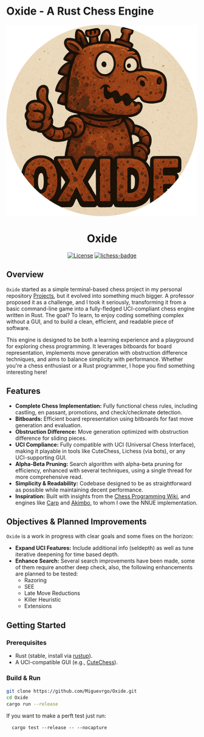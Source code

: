 # Oxide - A Rust Chess Engine
<div align="center">

  ![logo](oxide_logo.png)
</div>

# <div align="center"> Oxide </div>

<div align="center">

  [![License][license-badge]][license-link]
  [![lichess-badge]][lichess-link]
  
</div>

## Overview

`Oxide` started as a simple terminal-based chess project in my personal repository [Projects](https://github.com/Miguevrgo/Projects), but it evolved into something much bigger. A professor proposed it as a challenge, and I took it seriously, transforming it from a basic command-line game into a fully-fledged UCI-compliant chess engine written in Rust. The goal? To learn, to enjoy coding something complex without a GUI, and to build a clean, efficient, and readable piece of software.

This engine is designed to be both a learning experience and a playground for exploring chess programming. It leverages bitboards for board representation, implements move generation with obstruction difference techniques, and aims to balance simplicity with performance. Whether you're a chess enthusiast or a Rust programmer, I hope you find something interesting here!

## Features

- **Complete Chess Implementation:** Fully functional chess rules, including castling, en passant, promotions, and check/checkmate detection.
- **Bitboards:** Efficient board representation using bitboards for fast move generation and evaluation.
- **Obstruction Difference:** Move generation optimized with obstruction difference for sliding pieces.
- **UCI Compliance:** Fully compatible with UCI (Universal Chess Interface), making it playable in tools like CuteChess, Lichess (via bots), or any UCI-supporting GUI.
- **Alpha-Beta Pruning:** Search algorithm with alpha-beta pruning for efficiency, enhanced with several techniques, using a single thread for more comprehensive read.
- **Simplicity & Readability:** Codebase designed to be as straightforward as possible while maintaining decent performance.
- **Inspiration:** Built with insights from the [Chess Programming Wiki](https://www.chessprogramming.org/), and engines like [Carp](https://github.com/dede1751/carp) and [Akimbo](https://github.com/jnlt3/akimbo), to whom I owe the NNUE implementation.

## Objectives & Planned Improvements

`Oxide` is a work in progress with clear goals and some fixes on the horizon:

- **Expand UCI Features:** Include additional info (seldepth) as well as tune iterative deepening for time based depth.
- **Enhance Search:** Several search improvements have been made, some of them require another deep check, also, the following enhancements are planned to be tested:
  - Razoring
  - SEE
  - Late Move Reductions
  - Killer Heuristic
  - Extensions
## Getting Started

### Prerequisites
- Rust (stable, install via [rustup](https://rustup.rs/)).
- A UCI-compatible GUI (e.g., [CuteChess](https://cutechess.com/)).

### Build & Run
   ```bash
   git clone https://github.com/Miguevrgo/Oxide.git
   cd Oxide
   cargo run --release
```
If you want to make a perft test just run:
```
  cargo test --release -- --nocapture
```


[license-badge]:https://img.shields.io/github/license/miguevrgo/Oxide?style=for-the-badge&label=license&color=success
[license-link]:https://github.com/Miguevrgo/Oxide/blob/main/LICENSE
[lichess-link]:https://lichess.org/@/OxideEngine
[lichess-badge]:https://img.shields.io/badge/Play%20Oxide_Engine%20-v1-yellow?logo=lichess&style=for-the-badge
